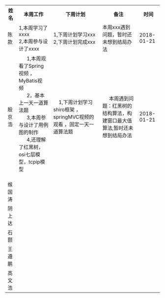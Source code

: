 


<table class="tg">
  <tr>
    <th class="tg-yw4l">姓名</th>
    <th class="tg-yw4l">本周工作</th>
    <th class="tg-yw4l">下周计划</th>
    <th class="tg-yw4l">备注</th>
    <th class="tg-yw4l">时间</th>
  </tr>
  <tr>
    <td class="tg-yw4l">陈款</td>
    <td class="tg-yw4l">
      1,本周学习了xxxx     <br>
      2,本周参与设计了xxxx
    </td>
    <td class="tg-yw4l">
      1,下周计划学习xxx    <br>
      2,下周计划完成xxx
    </td>
    <td class="tg-yw4l">
      本周xxx遇到问题，暂时还未想到结局办法
    </td>
    <td class="tg-yw4l">
      2018-01-21
    </td>
  </tr>
  <tr>
    <td class="tg-yw4l">殷京浩</td>
    <td class="tg-yw4l">
       1,本周观看了Spring视频 ，MyBatis视频    <br>
       2，基本上一天一道算法题 <br>
       3,本周参与设计了用例图的制作<br>
       4,还理解了红黑树，osi七层模型，tcpip模型<br>
    </td>
    <td class="tg-yw4l">
      1,下周计划学习shiro框架 ，springMVC视频的观看 ，固定一天一道算法题<br>
    </td>
    <td class="tg-yw4l">
      本周遇到问题：红黑树的结构算法，构建窗口最大值算法,暂时还未想到结局办法 <br>
    </td>
    <td class="tg-yw4l">
       2018-01-21
    </td>
  </tr>
  <tr>
    <td class="tg-yw4l">缑国涛</td>
    <td class="tg-yw4l"></td>
    <td class="tg-yw4l"></td>
    <td class="tg-yw4l"></td>
    <td class="tg-yw4l"></td>
  </tr>
  <tr>
    <td class="tg-yw4l">阴上达</td>
    <td class="tg-yw4l"></td>
    <td class="tg-yw4l"></td>
    <td class="tg-yw4l"></td>
    <td class="tg-yw4l"></td>
  </tr>
  <tr>
    <td class="tg-yw4l">石颢</td>
    <td class="tg-yw4l"></td>
    <td class="tg-yw4l"></td>
    <td class="tg-yw4l"></td>
    <td class="tg-yw4l"></td>
  </tr><tr>
    <td class="tg-yw4l">王遵鹏</td>
    <td class="tg-yw4l"></td>
    <td class="tg-yw4l"></td>
    <td class="tg-yw4l"></td>
    <td class="tg-yw4l"></td>
  </tr><tr>
    <td class="tg-yw4l">高文浩</td>
    <td class="tg-yw4l"></td>
    <td class="tg-yw4l"></td>
    <td class="tg-yw4l"></td>
    <td class="tg-yw4l"></td>
  </tr>
</table>
